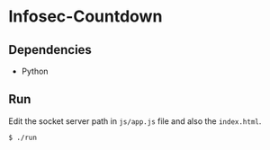# Infosec-Countdown

## Dependencies
- Python

## Run

Edit the socket server path in `js/app.js` file and also the `index.html`.

```bash
$ ./run
```
